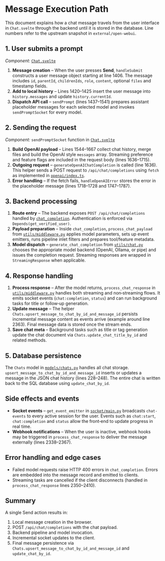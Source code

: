 # Message Execution Path

This document explains how a chat message travels from the user interface in `Chat.svelte` through the backend until it is stored in the database. Line numbers refer to the upstream snapshot in `external/open-webui`.

## 1. User submits a prompt

*Component:* [`Chat.svelte`](../external/open-webui/src/lib/components/chat/Chat.svelte)

1. **Message creation** – When the user presses **Send**, `handleSubmit` constructs a user message object starting at line 1406. The message includes `id`, `parentId`, `childrenIds`, `role`, `content`, optional `files` and timestamp fields.
2. **Add to local history** – Lines 1420–1425 insert the user message into `history.messages` and update `history.currentId`.
3. **Dispatch API call** – `sendPrompt` (lines 1437–1541) prepares assistant placeholder messages for each selected model and invokes `sendPromptSocket` for every model.

## 2. Sending the request

*Component:* `sendPromptSocket` function in [`Chat.svelte`](../external/open-webui/src/lib/components/chat/Chat.svelte)

1. **Build OpenAI payload** – Lines 1544–1667 collect chat history, merge files and build the OpenAI style `messages` array. Streaming preference and feature flags are included in the request body (lines 1636–1715).
2. **Outgoing request** – `generateOpenAIChatCompletion` is called (line 1636). This helper sends a POST request to `/api/chat/completions` using `fetch` as implemented in [`openai/index.ts`](../external/open-webui/src/lib/apis/openai/index.ts#L362-L386).
3. **Error handling** – If the fetch fails, `handleOpenAIError` stores the error in the placeholder message (lines 1718–1728 and 1747–1787).

## 3. Backend processing

1. **Route entry** – The backend exposes `POST /api/chat/completions` handled by [`chat_completion`](../external/open-webui/backend/open_webui/main.py#L1274-L1371). Authentication is enforced via `Depends(get_verified_user)`.
2. **Payload preparation** – Inside `chat_completion`, `process_chat_payload` from [`utils/middleware.py`](../external/open-webui/backend/open_webui/utils/middleware.py#L720-L1034) applies model parameters, sets up event emitters, runs pipeline inlet filters and prepares tool/feature metadata.
3. **Model dispatch** – `generate_chat_completion` from [`utils/chat.py`](../external/open-webui/backend/open_webui/utils/chat.py#L161-L328) chooses the appropriate model backend (OpenAI, Ollama, or pipe) and issues the completion request. Streaming responses are wrapped in `StreamingResponse` when applicable.

## 4. Response handling

1. **Process response** – After the model returns, `process_chat_response` in [`utils/middleware.py`](../external/open-webui/backend/open_webui/utils/middleware.py#L1036-L2410) handles both streaming and non‑streaming flows. It emits socket events (`chat:completion`, `status`) and can run background tasks for title or follow‑up generation.
2. **Update message** – The helper `Chats.upsert_message_to_chat_by_id_and_message_id` persists incremental message content as events arrive (example around line 2363). Final message data is stored once the stream ends.
3. **Save chat meta** – Background tasks such as title or tag generation update the chat document via `Chats.update_chat_title_by_id` and related methods.

## 5. Database persistence

The `Chats` model in [`models/chats.py`](../external/open-webui/backend/open_webui/models/chats.py#L150-L188) handles all chat storage. `upsert_message_to_chat_by_id_and_message_id` inserts or updates a message in the JSON chat history (lines 228–248). The entire chat is written back to the SQL database using `update_chat_by_id`.

## Side effects and events

* **Socket events** – `get_event_emitter` in [`socket/main.py`](../external/open-webui/backend/open_webui/socket/main.py#L304-L356) broadcasts `chat-events` to every active session for the user. Events such as `chat:start`, `chat:completion` and `status` allow the front‑end to update progress in real time.
* **Webhook notifications** – When the user is inactive, webhook hooks may be triggered in `process_chat_response` to deliver the message externally (lines 2338–2367).

## Error handling and edge cases

* Failed model requests raise HTTP 400 errors in `chat_completion`. Errors are embedded into the message record and emitted to clients.
* Streaming tasks are cancelled if the client disconnects (handled in `process_chat_response` lines 2350–2410).

## Summary

A single Send action results in:
1. Local message creation in the browser.
2. POST `/api/chat/completions` with the chat payload.
3. Backend pipeline and model invocation.
4. Incremental socket updates to the client.
5. Final message persistence via `Chats.upsert_message_to_chat_by_id_and_message_id` and `update_chat_by_id`.

